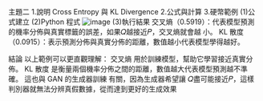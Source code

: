 主題二
1.說明 Cross Entropy 與 KL Divergence
2.公式與計算
3.硬幣範例
(1)公式建立
(2)Python 程式
![image](https://github.com/user-attachments/assets/41be45cd-9efc-4478-bb90-334750d02191)
(3)執行結果
 交叉熵（0.5919）：代表模型預測的機率分佈與真實標籤的誤差，如果𝑄越接近𝑃，交叉熵就會越 小。
 KL 散度（0.0915）：表示預測分佈與真實分佈的距離，數值越小代表模型學得越好。

結論
以上範例可以更直觀理解：
交叉熵 用於訓練模型，幫助它學習接近真實分佈。
KL 散度 是衡量兩個機率分佈之間的距離，數值越大代表模型預測越不準確。
這也與 GAN 的生成器訓練 有關，因為生成器希望讓 𝑄盡可能接近𝑃，這樣判別器就無法分辨真假數據，從而達到更好的生成效果
